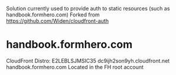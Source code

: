 Solution currently used to provide auth to static resources (such as handbook.formhero.com)
Forked from https://github.com/Widen/cloudfront-auth




# handbook.formhero.com
CloudFront Distro: 
E2LEBLSJMSIC35
dc9ijh2son9yh.cloudfront.net
handbook.formhero.com
Located in the FH root account


